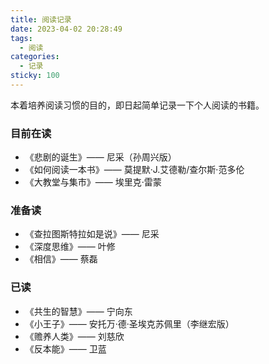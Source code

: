 ```yaml
---
title: 阅读记录
date: 2023-04-02 20:28:49
tags:
  - 阅读
categories:
  - 记录
sticky: 100
---
```


本着培养阅读习惯的目的，即日起简单记录一下个人阅读的书籍。


### 目前在读
- 《悲剧的诞生》—— 尼采（孙周兴版）
- 《如何阅读一本书》—— 莫提默·J.艾德勒/查尔斯·范多伦
- 《大教堂与集市》—— 埃里克·雷蒙

### 准备读
- 《查拉图斯特拉如是说》—— 尼采
- 《深度思维》—— 叶修
- 《相信》—— 蔡磊

### 已读
- 《共生的智慧》—— 宁向东
- 《小王子》—— 安托万·德·圣埃克苏佩里（李继宏版）
- 《赡养人类》—— 刘慈欣
- 《反本能》—— 卫蓝
